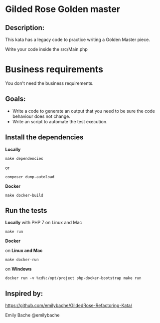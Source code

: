 # Gilded Rose Golden master

## Description:
This kata has a legacy code to practice writing a Golden Master piece.

Write your code inside the src/Main.php

# Business requirements
You don't need the business requirements.

## Goals:
- Write a code to generate an output that you need to be sure the code behaviour does not change.
- Write an script to automate the test execution.

## Install the dependencies
**Locally**

    make dependencies
or

    composer dump-autoload

**Docker**

    make docker-build

## Run the tests

**Locally** with PHP 7 on Linux and Mac

    make run
**Docker**

on **Linux and Mac**

    make docker-run

on **Windows**

    docker run -v %cd%:/opt/project php-docker-bootstrap make run

## Inspired by:
https://github.com/emilybache/GildedRose-Refactoring-Kata/

Emily Bache @emilybache
